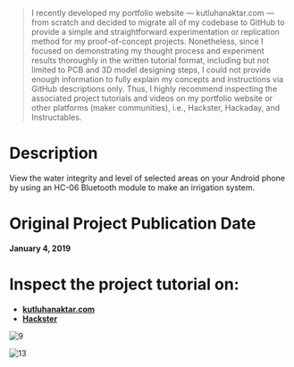 > I recently developed my portfolio website — kutluhanaktar.com — from scratch and decided to migrate all of my codebase to GitHub to provide a simple and straightforward experimentation or replication method for my proof-of-concept projects. Nonetheless, since I focused on demonstrating my thought process and experiment results thoroughly in the written tutorial format, including but not limited to PCB and 3D model designing steps, I could not provide enough information to fully explain my concepts and instructions via GitHub descriptions only. Thus, I highly recommend inspecting the associated project tutorials and videos on my portfolio website or other platforms (maker communities), i.e., Hackster, Hackaday, and Instructables.

# Description

View the water integrity and level of selected areas on your Android phone by using an HC-06 Bluetooth module to make an irrigation system.

# Original Project Publication Date

**January 4, 2019**

# Inspect the project tutorial on:

- **[kutluhanaktar.com](https://www.kutluhanaktar.com/projects/Mobile_Water_Level_Tracker/)**
- **[Hackster](https://www.hackster.io/kutluhan-aktar/mobile-water-level-tracker-0c11d7)**

![9](https://github.com/user-attachments/assets/5619309f-4770-4e67-afd1-722e04becf50)

![13](https://github.com/user-attachments/assets/b3e45793-e9e9-4698-9db8-ba917f9bcf68)
